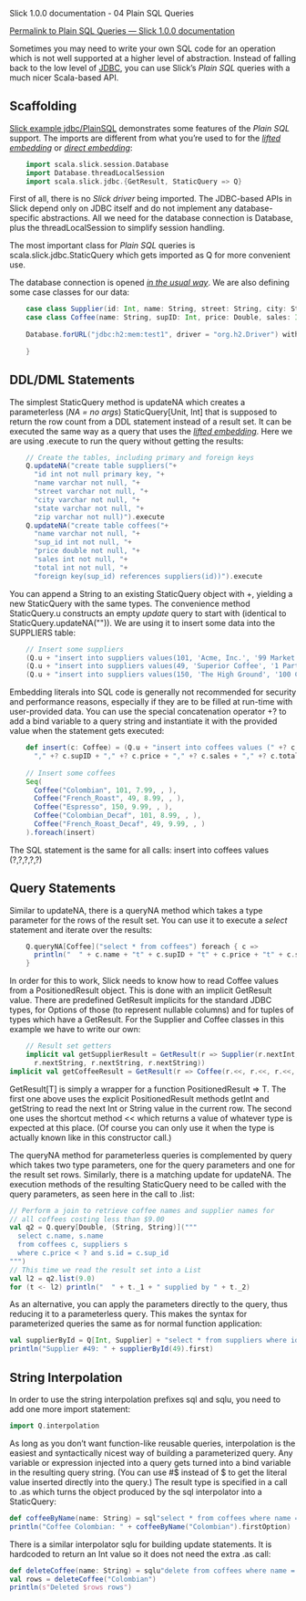 Slick 1.0.0 documentation - 04 Plain SQL Queries

<!--Plain SQL Queries — Slick 1.0.0 documentation-->

[Permalink to Plain SQL Queries — Slick 1.0.0 documentation](http://slick.typesafe.com/doc/1.0.0/sql.html)

Sometimes you may need to write your own SQL code for an operation which is not well supported at a higher level of abstraction. Instead of falling back to the low level of [JDBC][1], you can use Slick’s *Plain SQL* queries with a much nicer Scala-based API.

## Scaffolding

[Slick example jdbc/PlainSQL][2] demonstrates some features of the *Plain SQL* support. The imports are different from what you’re used to for the [*lifted embedding*][3] or [*direct embedding*][4]:

```scala
    import scala.slick.session.Database
    import Database.threadLocalSession
    import scala.slick.jdbc.{GetResult, StaticQuery => Q}
```

First of all, there is no *Slick driver* being imported. The JDBC-based APIs in Slick depend only on JDBC itself and do not implement any database-specific abstractions. All we need for the database connection is Database, plus the threadLocalSession to simplify session handling.

The most important class for *Plain SQL* queries is scala.slick.jdbc.StaticQuery which gets imported as Q for more convenient use.

The database connection is opened [*in the usual way*][5]. We are also defining some case classes for our data:

```scala
    case class Supplier(id: Int, name: String, street: String, city: String, state: String, zip: String)
    case class Coffee(name: String, supID: Int, price: Double, sales: Int, total: Int)
    
    Database.forURL("jdbc:h2:mem:test1", driver = "org.h2.Driver") withSession {
    
    }
```

## DDL/DML Statements

The simplest StaticQuery method is updateNA which creates a parameterless (*NA = no args*) StaticQuery[Unit, Int] that is supposed to return the row count from a DDL statement instead of a result set. It can be executed the same way as a query that uses the [*lifted embedding*][3]. Here we are using .execute to run the query without getting the results:

```scala
    // Create the tables, including primary and foreign keys
    Q.updateNA("create table suppliers("+
      "id int not null primary key, "+
      "name varchar not null, "+
      "street varchar not null, "+
      "city varchar not null, "+
      "state varchar not null, "+
      "zip varchar not null)").execute
    Q.updateNA("create table coffees("+
      "name varchar not null, "+
      "sup_id int not null, "+
      "price double not null, "+
      "sales int not null, "+
      "total int not null, "+
      "foreign key(sup_id) references suppliers(id))").execute
```

You can append a String to an existing StaticQuery object with +, yielding a new StaticQuery with the same types. The convenience method StaticQuery.u constructs an empty *update* query to start with (identical to StaticQuery.updateNA("")). We are using it to insert some data into the SUPPLIERS table:

```scala
    // Insert some suppliers
    (Q.u + "insert into suppliers values(101, 'Acme, Inc.', '99 Market Street', 'Groundsville', 'CA', '95199')").execute
    (Q.u + "insert into suppliers values(49, 'Superior Coffee', '1 Party Place', 'Mendocino', 'CA', '95460')").execute
    (Q.u + "insert into suppliers values(150, 'The High Ground', '100 Coffee Lane', 'Meadows', 'CA', '93966')").execute
```

Embedding literals into SQL code is generally not recommended for security and performance reasons, especially if they are to be filled at run-time with user-provided data. You can use the special concatenation operator +? to add a bind variable to a query string and instantiate it with the provided value when the statement gets executed:

```scala
    def insert(c: Coffee) = (Q.u + "insert into coffees values (" +? c.name +
      "," +? c.supID + "," +? c.price + "," +? c.sales + "," +? c.total + ")").execute
    
    // Insert some coffees
    Seq(
      Coffee("Colombian", 101, 7.99, , ),
      Coffee("French_Roast", 49, 8.99, , ),
      Coffee("Espresso", 150, 9.99, , ),
      Coffee("Colombian_Decaf", 101, 8.99, , ),
      Coffee("French_Roast_Decaf", 49, 9.99, , )
    ).foreach(insert)
```

The SQL statement is the same for all calls: insert into coffees values (?,?,?,?,?)

## Query Statements

Similar to updateNA, there is a queryNA method which takes a type parameter for the rows of the result set. You can use it to execute a *select* statement and iterate over the results:

```scala
    Q.queryNA[Coffee]("select * from coffees") foreach { c =>
      println("  " + c.name + "t" + c.supID + "t" + c.price + "t" + c.sales + "t" + c.total)
    }
```

In order for this to work, Slick needs to know how to read Coffee values from a PositionedResult object. This is done with an implicit GetResult value. There are predefined GetResult implicits for the standard JDBC types, for Options of those (to represent nullable columns) and for tuples of types which have a GetResult. For the Supplier and Coffee classes in this example we have to write our own:

```scala
    // Result set getters
    implicit val getSupplierResult = GetResult(r => Supplier(r.nextInt, r.nextString, r.nextString,
      r.nextString, r.nextString, r.nextString))
implicit val getCoffeeResult = GetResult(r => Coffee(r.<<, r.<<, r.<<, r.<<, r.<<))
```

GetResult[T] is simply a wrapper for a function PositionedResult => T. The first one above uses the explicit PositionedResult methods getInt and getString to read the next Int or String value in the current row. The second one uses the shortcut method << which returns a value of whatever type is expected at this place. (Of course you can only use it when the type is actually known like in this constructor call.)

The queryNA method for parameterless queries is complemented by query which takes two type parameters, one for the query parameters and one for the result set rows. Similarly, there is a matching update for updateNA. The execution methods of the resulting StaticQuery need to be called with the query parameters, as seen here in the call to .list:

```scala
// Perform a join to retrieve coffee names and supplier names for
// all coffees costing less than $9.00
val q2 = Q.query[Double, (String, String)]("""
  select c.name, s.name
  from coffees c, suppliers s
  where c.price < ? and s.id = c.sup_id
""")
// This time we read the result set into a List
val l2 = q2.list(9.0)
for (t <- l2) println("  " + t._1 + " supplied by " + t._2)
```

As an alternative, you can apply the parameters directly to the query, thus reducing it to a parameterless query. This makes the syntax for parameterized queries the same as for normal function application:

```scala
val supplierById = Q[Int, Supplier] + "select * from suppliers where id = ?"
println("Supplier #49: " + supplierById(49).first)
```

## String Interpolation
In order to use the string interpolation prefixes sql and sqlu, you need to add one more import statement:

```scala
import Q.interpolation
```

As long as you don’t want function-like reusable queries, interpolation is the easiest and syntactically nicest way of building a parameterized query. Any variable or expression injected into a query gets turned into a bind variable in the resulting query string. (You can use #$ instead of $ to get the literal value inserted directly into the query.) The result type is specified in a call to .as which turns the object produced by the sql interpolator into a StaticQuery:

```scala
def coffeeByName(name: String) = sql"select * from coffees where name = $name".as[Coffee]
println("Coffee Colombian: " + coffeeByName("Colombian").firstOption)
```

There is a similar interpolator sqlu for building update statements. It is hardcoded to return an Int value so it does not need the extra .as call:

```scala
def deleteCoffee(name: String) = sqlu"delete from coffees where name = $name".first
val rows = deleteCoffee("Colombian")
println(s"Deleted $rows rows")
```

[1]: http://en.wikipedia.org/wiki/Java_Database_Connectivity
[2]: https://github.com/slick/slick-examples/blob/1.0.0/src/main/scala/com/typesafe/slick/examples/jdbc/PlainSQL.scala
[3]: http://slick.typesafe.com/doc/1.0.0/lifted-embedding.html
[4]: http://slick.typesafe.com/doc/1.0.0/direct-embedding.html
[5]: http://slick.typesafe.com/doc/1.0.0/gettingstarted.html#gettingstarted-dbconnection
